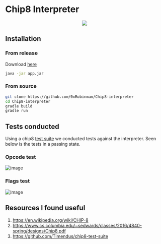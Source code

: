 # Chip8 Interpreter
<p align="center">


<img src="https://github.com/user-attachments/assets/c67b275d-7eb0-42cf-8b64-4f4bafe69155">

</p>


## Installation
### From release

Download <a href="https://github.com/0xRobinman/Chip8-interpreter/releases/download/1.0/app.jar">here</a>

```bash
java -jar app.jar
```

### From source
```bash
git clone https://github.com/0xRobinman/Chip8-interpreter
cd Chip8-interpreter
gradle build
gradle run
```

## Tests conducted

Using a chip8 <a href="https://github.com/Timendus/chip8-test-suite">test suite</a> we conducted tests against the interpreter. Seen below is the tests in a passing state.

### Opcode test

![image](https://github.com/user-attachments/assets/6c2a8e2c-c08a-4332-91f3-d62559529876)

### Flags test

![image](https://github.com/user-attachments/assets/ae5498bd-7369-4808-b703-3e8b49a97c9d)

## Resources I found useful

1. https://en.wikipedia.org/wiki/CHIP-8
2. https://www.cs.columbia.edu/~sedwards/classes/2016/4840-spring/designs/Chip8.pdf
3. https://github.com/Timendus/chip8-test-suite
